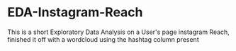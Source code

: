 # EDA-Instagram-Reach
This is a short Exploratory Data Analysis on a User's page instagram Reach, finished it off with a wordcloud using the hashtag column present
